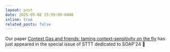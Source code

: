 ```yaml
---
layout: post
date: 2025-05-08 15:59:00-0400
inline: true
related_posts: false
---
```


Our paper [Context Gas and friends: taming context-sensitivity on the fly](https://link.springer.com/article/10.1007/s10009-025-00803-3)
has just appeared in the special issue of STTT dedicated to SOAP'24 🧼
